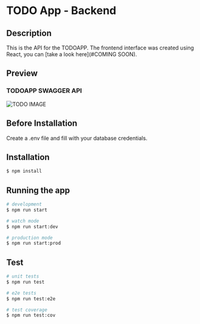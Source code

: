 # TODO App - Backend

## Description

This is the API for the TODOAPP. The frontend interface was created using React, you can [take a look here](#COMING SOON).

## Preview

### TODOAPP SWAGGER API
<img src='https://i.imgur.com/RvCruzI.png' alt="TODO IMAGE"/>

## Before Installation

Create a .env file and fill with your database credentials.

## Installation

```bash
$ npm install
```

## Running the app

```bash
# development
$ npm run start

# watch mode
$ npm run start:dev

# production mode
$ npm run start:prod
```

## Test

```bash
# unit tests
$ npm run test

# e2e tests
$ npm run test:e2e

# test coverage
$ npm run test:cov
```
